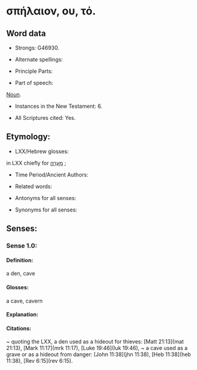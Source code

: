 # σπήλαιον, ου, τό. 

<!-- Status: S2=NeedsReview -->
<!-- Lexica used for edits: BDAG LN FFM BN FFM BN   -->

## Word data

* Strongs: G46930.

* Alternate spellings:



* Principle Parts: 


* Part of speech: 

[Noun](http://ugg.readthedocs.io/en/latest/noun.html).

* Instances in the New Testament: 6.

* All Scriptures cited: Yes.

## Etymology: 


* LXX/Hebrew glosses: 

in LXX chiefly for [מְעָרָה](//en-uhl/H4631) ; 

* Time Period/Ancient Authors: 


* Related words: 

* Antonyms for all senses:

* Synonyms for all senses: 


## Senses: 


### Sense  1.0: 

#### Definition: 

a den, cave

#### Glosses: 

a cave, cavern

#### Explanation: 


#### Citations: 

~ quoting the LXX, a den used as a hideout for thieves: [Matt 21:13](mat 21:13), [Mark 11:17](mrk 11:17), [Luke 19:46](luk 19:46),
~ a cave used as a grave or as a hideout from danger: [John 11:38](jhn 11:38), [Heb 11:38](heb 11:38), [Rev 6:15](rev 6:15).